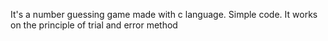 It's a number guessing game made with c language.
Simple code.
It works on the principle of trial and error method
